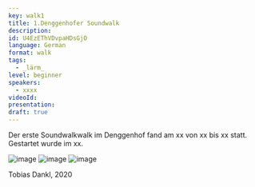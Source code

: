 ```yaml
---
key: walk1
title: 1.Denggenhofer Soundwalk
description:
id: U4EzEThVDvpaHDsGjO
language: German
format: walk
tags:
  - _lärm_
level: beginner
speakers:
  - xxxx
videoId: 
presentation: 
draft: true
---
```


Der erste Soundwalkwalk im Denggenhof fand am xx von xx bis xx statt. Gestartet wurde im xx.

![image](/images/sessions/tobias-dankl-1.jpg)
![image](/images/sessions/tobias-dankl-2.jpg)
![image](/images/sessions/tobias-dankl-3.jpg)

Tobias Dankl, 2020
